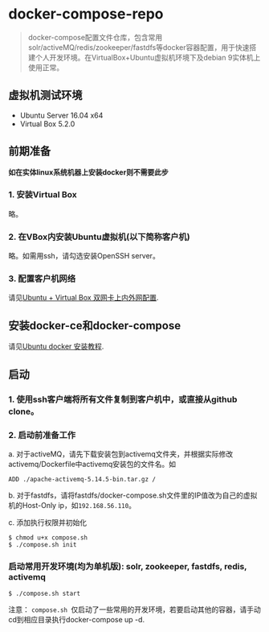 # docker-compose-repo

> docker-compose配置文件仓库，包含常用solr/activeMQ/redis/zookeeper/fastdfs等docker容器配置，用于快速搭建个人开发环境。在VirtualBox+Ubuntu虚拟机环境下及debian 9实体机上使用正常。

## 虚拟机测试环境
* Ubuntu Server 16.04 x64
* Virtual Box 5.2.0

## 前期准备
**如在实体linux系统机器上安装docker则不需要此步**
### 1. 安装Virtual Box
略。
### 2. 在VBox内安装Ubuntu虚拟机(以下简称客户机)
略。如需用ssh，请勾选安装OpenSSH server。
### 3. 配置客户机网络
请见[Ubuntu + Virtual Box 双网卡上内外网配置](./Ubuntu_VBox_Dual_NICs_Config.md).

## 安装docker-ce和docker-compose
请见[Ubuntu docker 安装教程](./ubuntu_docker_install_tutorial.md).

## 启动

### 1. 使用ssh客户端将所有文件复制到客户机中，或直接从github clone。

### 2. 启动前准备工作

a. 对于activeMQ，请先下载安装包到activemq文件夹，并根据实际修改activemq/Dockerfile中activemq安装包的文件名。如
```
ADD ./apache-activemq-5.14.5-bin.tar.gz /
```
b. 对于fastdfs，请将fastdfs/docker-compose.sh文件里的IP值改为自己的虚拟机的Host-Only ip，如`192.168.56.110`。

c. 添加执行权限并初始化
```
$ chmod u+x compose.sh
$ ./compose.sh init
```

### 启动常用开发环境(均为单机版): solr, zookeeper, fastdfs, redis, activemq
```
$ ./compose.sh start
```

注意：
`compose.sh `仅启动了一些常用的开发环境，若要启动其他的容器，请手动cd到相应目录执行docker-compose up -d.
